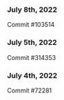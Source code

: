 ### July 8th, 2022

Commit #103514

### July 5th, 2022

Commit #314353


### July 4th, 2022

Commit #72281
